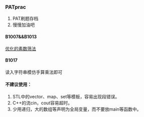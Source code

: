 ### PATprac

1. PAT刷题存档
2. 慢慢加油吧
#### B1007&&B1013
[优化的素数筛法](http://blog.csdn.net/liukehua123/article/details/5482854)

#### B1017
读入字符串模仿手算乘法即可

#### 不建议使用：
1. STL中的vector、map、set等模板，容易出现段错误。
2. C++的流cin，cout容易超时。
3. 少用递归，大的数组等声明为全局变量，而不要放main等函数中。
